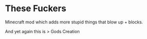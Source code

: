 # These Fuckers
Minecraft mod which adds more stupid things that blow up + blocks.

And yet again this is > Gods Creation
